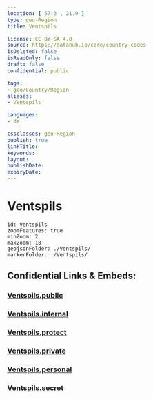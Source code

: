 ```yaml
---
location: [ 57.3 , 21.9 ] 
type: geo-Region
title: Ventspils

license: CC BY-SA 4.0
source: https://datahub.io/core/country-codes
isDeleted: false
isReadOnly: false
draft: false
confidential: public

tags:
- geo/Country/Region
aliases:
- Ventspils

Languages:
- de

cssclasses: geo-Region
publish: true
linkTitle: 
keywords: 
layout: 
publishDate: 
expiryDate: 
---
```


# Ventspils

```leaflet
id: Ventspils
zoomFeatures: true 
minZoom: 2 
maxZoom: 18
geojsonFolder: ./Ventspils/
markerFolder: ./Ventspils/
```


## Confidential Links & Embeds: 

### [Ventspils.public](/_public/\Earth\Continent\Europe\Europe~North\Latvia\Regions~Latvia\Kurzeme\counties~KurzemeVentspils.public.md) 

### [Ventspils.internal](/_internal/\Earth\Continent\Europe\Europe~North\Latvia\Regions~Latvia\Kurzeme\counties~KurzemeVentspils.internal.md) 

### [Ventspils.protect](/_protect/\Earth\Continent\Europe\Europe~North\Latvia\Regions~Latvia\Kurzeme\counties~KurzemeVentspils.protect.md) 

### [Ventspils.private](/_private/\Earth\Continent\Europe\Europe~North\Latvia\Regions~Latvia\Kurzeme\counties~KurzemeVentspils.private.md) 

### [Ventspils.personal](/_personal/\Earth\Continent\Europe\Europe~North\Latvia\Regions~Latvia\Kurzeme\counties~KurzemeVentspils.personal.md) 

### [Ventspils.secret](/_secret/\Earth\Continent\Europe\Europe~North\Latvia\Regions~Latvia\Kurzeme\counties~KurzemeVentspils.secret.md)

